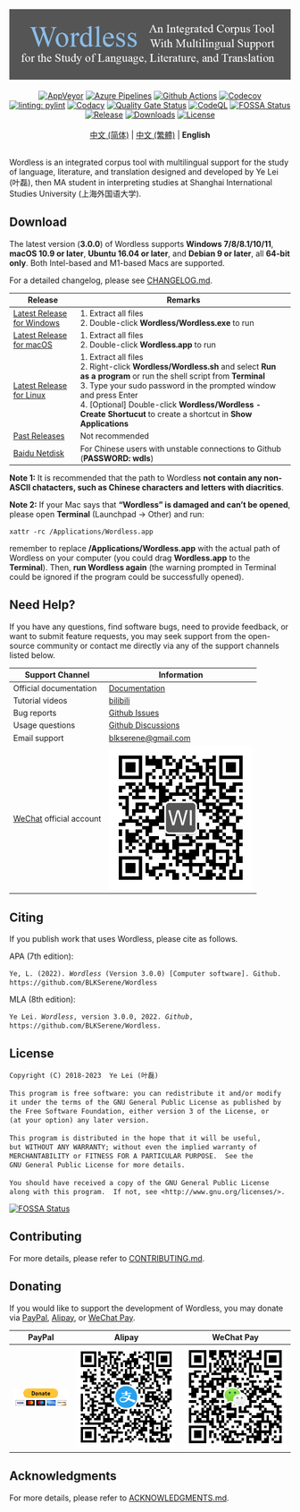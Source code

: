 <!--
# Wordless: README - English
# Copyright (C) 2018-2023  Ye Lei (叶磊)
#
# This program is free software: you can redistribute it and/or modify
# it under the terms of the GNU General Public License as published by
# the Free Software Foundation, either version 3 of the License, or
# (at your option) any later version.
#
# This program is distributed in the hope that it will be useful,
# but WITHOUT ANY WARRANTY; without even the implied warranty of
# MERCHANTABILITY or FITNESS FOR A PARTICULAR PURPOSE.  See the
# GNU General Public License for more details.
#
# You should have received a copy of the GNU General Public License
# along with this program.  If not, see <http://www.gnu.org/licenses/>.
-->

<div align="center"><img src="/doc/wl_logo.png" alt="Wordless: An Integrated Corpus Tool With Multilingual Support for the Study of Language, Literature, and Translation"></div>

<br>

<div align="center">
    <a href="https://ci.appveyor.com/project/BLKSerene/wordless">
        <img src="https://ci.appveyor.com/api/projects/status/github/BLKSerene/Wordless?svg=true" alt="AppVeyor"></a>
    <a href="https://dev.azure.com/blkserene/BLKSerene%20-%20Github/_build/latest?definitionId=1&branchName=main">
        <img src="https://dev.azure.com/blkserene/BLKSerene%20-%20Github/_apis/build/status/BLKSerene.Wordless?branchName=main" alt="Azure Pipelines"></a>
    <a href="https://github.com/BLKSerene/Wordless/actions?query=workflow%3ATests">
        <img src="https://github.com/BLKSerene/Wordless/workflows/Tests/badge.svg" alt="Github Actions"></a>
    <a href="https://codecov.io/gh/BLKSerene/Wordless">
        <img src="https://codecov.io/gh/BLKSerene/Wordless/branch/main/graph/badge.svg?token=ED6TW92A7G" alt="Codecov"></a>
</div>

<div align="center">
    <a href="https://github.com/PyCQA/pylint">
        <img src="https://img.shields.io/badge/linting-pylint-yellowgreen" alt="linting: pylint"></a>
    <a href="https://www.codacy.com/gh/BLKSerene/Wordless/dashboard?utm_source=github.com&amp;utm_medium=referral&amp;utm_content=BLKSerene/Wordless&amp;utm_campaign=Badge_Grade">
        <img src="https://app.codacy.com/project/badge/Grade/8226d15d1c4b4268beee760f9b59b3db" alt="Codacy"></a>
    <a href="https://sonarcloud.io/summary/new_code?id=BLKSerene_Wordless">
        <img src="https://sonarcloud.io/api/project_badges/measure?project=BLKSerene_Wordless&metric=alert_status" alt="Quality Gate Status"></a>
    <a href="https://github.com/BLKSerene/Wordless/actions?query=workflow%3ACodeQL">
        <img src="https://github.com/BLKSerene/Wordless/workflows/CodeQL/badge.svg" alt="CodeQL"></a>
    <a href="https://app.fossa.com/projects/git%2Bgithub.com%2FBLKSerene%2FWordless?ref=badge_shield">
        <img src="https://app.fossa.com/api/projects/git%2Bgithub.com%2FBLKSerene%2FWordless.svg?type=shield" alt="FOSSA Status"></a>
</div>

<div align="center">
    <a href="https://github.com/BLKSerene/Wordless/releases">
        <img src="https://img.shields.io/github/v/release/BLKSerene/Wordless?include_prereleases&label=Release&sort=semver" alt="Release"></a>
    <a href="#download">
        <img src="https://img.shields.io/github/downloads/BLKSerene/Wordless/total?label=Downloads" alt="Downloads"></a>
    <a href="/LICENSE.txt">
        <img src="https://img.shields.io/github/license/BLKSerene/Wordless?label=License" alt="License"></a>
</div>

<br>

<div align="center">
    <a href="/README_zho_cn.md">中文 (简体)</a> | <a href="/README_zho_tw.md">中文 (繁體)</a> | <b>English</b>
</div>

<br>

Wordless is an integrated corpus tool with multilingual support for the study of language, literature, and translation designed and developed by Ye Lei (叶磊), then MA student in interpreting studies at Shanghai International Studies University (上海外国语大学).

## Download

The latest version (**3.0.0**) of Wordless supports **Windows 7/8/8.1/10/11**, **macOS 10.9 or later**, **Ubuntu 16.04 or later**, and **Debian 9 or later**, all **64-bit only**. Both Intel-based and M1-based Macs are supported.

For a detailed changelog, please see [CHANGELOG.md](/CHANGELOG.md).

Release|Remarks
-------|-------
[Latest Release for Windows](https://github.com/BLKSerene/Wordless/releases/download/3.0.0/wordless_3.0.0_windows.zip)|1. Extract all files<br>2. Double-click **Wordless/Wordless.exe** to run
[Latest Release for macOS](https://github.com/BLKSerene/Wordless/releases/download/3.0.0/wordless_3.0.0_macos.zip)|1. Extract all files<br>2. Double-click **Wordless.app** to run
[Latest Release for Linux](https://github.com/BLKSerene/Wordless/releases/download/3.0.0/wordless_3.0.0_linux.tar.gz)|1. Extract all files<br>2. Right-click **Wordless/Wordless.sh** and select **Run as a program** or run the shell script from **Terminal**<br>3. Type your sudo password in the prompted window and press Enter<br>4. [Optional] Double-click **Wordless/Wordless - Create Shortucut** to create a shortcut in **Show Applications**
[Past Releases](https://github.com/BLKSerene/Wordless/releases)|Not recommended
[Baidu Netdisk](https://pan.baidu.com/s/1--ZzABrDQBZlZagWlVQMbg)|For Chinese users with unstable connections to Github (**PASSWORD: wdls**)

**Note 1:** It is recommended that the path to Wordless **not contain any non-ASCII chatacters, such as Chinese characters and letters with diacritics**.<br>

**Note 2:** If your Mac says that **“Wordless” is damaged and can’t be opened**, please open **Terminal** (Launchpad → Other) and run:<br>

    xattr -rc /Applications/Wordless.app

remember to replace **/Applications/Wordless.app** with the actual path of Wordless on your computer (you could drag **Wordless.app** to the **Terminal**). Then, **run Wordless again** (the warning prompted in Terminal could be ignored if the program could be successfully opened).<br>

## Need Help?

If you have any questions, find software bugs, need to provide feedback, or want to submit feature requests, you may seek support from the open-source community or contact me directly via any of the support channels listed below.

Support Channel       |Information
----------------------|-----------
Official documentation|[Documentation](/doc/doc_eng.md)
Tutorial videos       |[bilibili](https://space.bilibili.com/34963752/video)
Bug reports           |[Github Issues](https://github.com/BLKSerene/Wordless/issues)
Usage questions       |[Github Discussions](https://github.com/BLKSerene/Wordless/discussions)
Email support         |[blkserene<i>@</i>gmail<i>.</i>com](mailto:blkserene@gmail.com)
[WeChat](https://www.wechat.com/en/) official account|![WeChat official account](/imgs/wechat_official_account.jpg)

## Citing

If you publish work that uses Wordless, please cite as follows.

APA (7th edition):

<pre><code>Ye, L. (2022). <i>Wordless</i> (Version 3.0.0) [Computer software]. Github. https://github.com/BLKSerene/Wordless</code></pre>

MLA (8th edition):

<pre><code>Ye Lei. <i>Wordless</i>, version 3.0.0, 2022. <i>Github</i>, https://github.com/BLKSerene/Wordless.</code></pre>

## License

    Copyright (C) 2018-2023  Ye Lei (叶磊)
    
    This program is free software: you can redistribute it and/or modify
    it under the terms of the GNU General Public License as published by
    the Free Software Foundation, either version 3 of the License, or
    (at your option) any later version.
    
    This program is distributed in the hope that it will be useful,
    but WITHOUT ANY WARRANTY; without even the implied warranty of
    MERCHANTABILITY or FITNESS FOR A PARTICULAR PURPOSE.  See the
    GNU General Public License for more details.
    
    You should have received a copy of the GNU General Public License
    along with this program.  If not, see <http://www.gnu.org/licenses/>.

[![FOSSA Status](https://app.fossa.com/api/projects/git%2Bgithub.com%2FBLKSerene%2FWordless.svg?type=large)](https://app.fossa.com/projects/git%2Bgithub.com%2FBLKSerene%2FWordless?ref=badge_large)

## Contributing

For more details, please refer to [CONTRIBUTING.md](/CONTRIBUTING.md).

## Donating

If you would like to support the development of Wordless, you may donate via [PayPal](https://www.paypal.com/), [Alipay](https://global.alipay.com/), or [WeChat Pay](https://pay.weixin.qq.com/index.php/public/wechatpay_en).

PayPal|Alipay|WeChat Pay
------|------|----------
[![PayPal](/imgs/donating_paypal.gif)](https://www.paypal.com/cgi-bin/webscr?cmd=_s-xclick&hosted_button_id=V2V54NYE2YD32)|![Alipay](/imgs/donating_alipay.png)|![WeChat Pay](/imgs/donating_wechat_pay.png)

## Acknowledgments

For more details, please refer to [ACKNOWLEDGMENTS.md](/ACKNOWLEDGMENTS.md).
